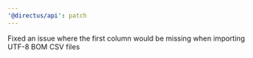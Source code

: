 ```yaml
---
'@directus/api': patch
---
```


Fixed an issue where the first column would be missing when importing UTF-8 BOM CSV files
